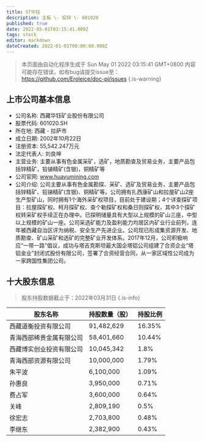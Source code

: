 ```yaml
---
title: ST华钰
description: 主板 \- 铅锌 \- 601020
published: true
date: 2022-05-01T03:15:41.000Z
tags: stock
editor: markdown
dateCreated: 2022-01-01T00:00:00.000Z
---
```


> 本页面由自动化程序生成于 Sun May 01 2022 03:15:41 GMT+0800
> 内容可能存在错误，如有bug请提交issue至：https://github.com/Eroleice/doc-pi/issues
{.is-warning}

## 上市公司基本信息
- 公司名称: 西藏华钰矿业股份有限公司
- 股票代码: 601020.SH
- 所在地: 西藏 - 拉萨市
- 成立日期: 2002年10月22日
- 注册资本: 55,542.247万元
- 法定代表人: 刘良坤
- 主营业务: 主要从事有色金属采矿，选矿，地质勘查及贸易业务，主要产品包括锌精矿，铅锑精矿(含银)，铜精矿等
- 公司官网: www.huayumining.com
- 公司介绍: 公司主要从事有色金属勘探、采矿、选矿及贸易业务，主要产品包括锌精矿、铅锑精矿(含银)、铜精矿等。公司拥有扎西康矿山和拉屋矿山2座生产型矿山，同时拥有1个海外采矿权项目，目前处于建设期；4个详查探矿项目：拉屋探矿权、柯月探矿权、查个勒探矿权和桑日则探矿权，其中3个探矿权转采矿权手续正在办理中。已探明储量具有大型以上规模的矿山三座，中型以上规模的矿山一座。公司采选矿能力及盈利能力均居区内矿业行业前列，连年被西藏自治区评为纳税、安全生产先进企业。公司现已形成集资源开发、地质勘查、矿山采矿和选矿的完整矿业开发体系。2017年12月，公司积极响应“一带一路”倡议，成功与塔吉克斯坦最大国企塔铝公司组建了合资企业“塔铝金业”封闭式股份有限公司，签署了合资经营合同，从一家区域性公司成为一家跨国性集团公司。


## 十大股东信息
> 股东持股数据截止于：2022年03月31日
{.is-info}

| 股东名称 | 持股数量（股） | 持股比例 |
| --- | --- | --- |
| 西藏道衡投资有限公司 | 91,482,629 | 16.35% |
| 青海西部稀贵金属有限公司 | 58,401,660 | 10.44% |
| 西藏博实创业投资有限公司 | 10,045,342 | 1.8% |
| 青海西部资源有限公司 | 10,000,000 | 1.79% |
| 朱平波 | 6,100,000 | 1.09% |
| 孙惠良 | 3,950,000 | 0.71% |
| 费占军 | 3,600,000 | 0.64% |
| 关峰 | 2,809,190 | 0.5% |
| 徐宏志 | 2,703,800 | 0.48% |
| 李继东 | 2,382,900 | 0.43% |




